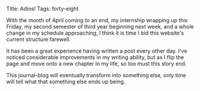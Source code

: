 Title: Adios!
Tags: forty-eight

With the month of April coming to an end, my internship wrapping up this
Friday, my second semester of third year beginning next week, and a whole
change in my schedule approaching, I think it is time I bid this website's
current structure farewell.



It has been a great experience having written a post every other day. I've
noticed considerable improvements in my writing ability, but as I flip the
page and move onto a new chapter in my life, so too must this story end.



This journal-blog will eventually transform into something else, only time
will tell what that something else ends up being.

